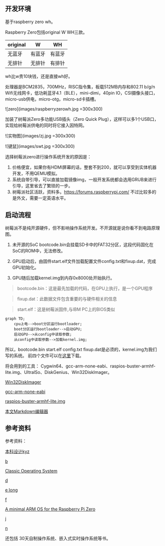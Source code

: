 ## 开发环境
基于raspberry zero wh。

Raspberry Zero包括original W WH三款。

|original|  W  |  WH  |
|  ----  | ---- |----|
| 无蓝牙  | 有蓝牙 |有蓝牙|
| 无排针  | 无排针 |有排针|

wh比w贵10块钱，还是直接wh好。

处理器是BCM2835，700MHz，RISC指令集，板载512MB内存和802.11 b/g/n Wifi无线网卡，低功耗蓝牙4.1（BLE），mini-dimi，40pin IO，CSI摄像头接口，micro-usb供电，micro-otg，micro-sd卡插槽。


![zero](images/raspberryzerowh.jpg =300x300)

加装了树莓派Zero多功能USB插头（Zero Quick Plug），这样可以多1个USB口，实现给树莓派供电的同时将它接入因特网。

![实物图](images/zj.jpg =300x300)

![键鼠](images/swt.jpg =300x300)

选择树莓派zero进行操作系统开发的原因是：

1. 价格便宜，如果你有HDMI屏幕的话，整套不到200，就可以享受到实体机器开发，不用QEMU模拟。
2. 系统自带引导，可以直接加载镜像img，一般开发系统都会选用GRUB来进行引导，这里省去了繁琐的一步。
3. 树莓派社区活跃，资料多。https://forums.raspberrypi.com/ 不过比较多的是外文，需要一定英语水平。

## 启动流程

树莓派不是纯开源硬件，但不影响操作系统开发。不开源就是说你看不到电路原理图。

1. 未开源的SoC bootcode.bin会挂载SD卡中的FAT32分区，这段代码固化在SoC的ROM中，无法修改。

2. GPU启动后，由固件start.elf文件加载配置文件config.txt和fixup.dat，完成GPU初始化。

3. GPU随后加载kernel.img到内存0x8000处开始执行。


> bootcode.bin：这是最先加载的代码，在GPU上执行，是一个GPU程序

> fixup.dat：此数据文件包含重要的与硬件相关的信息

> start.elf：这是树莓派固件,与IBM PC上的BIOS类似

~~~mermaid
graph TD;
	cpu上电-->boot分区运行bootloader;
	boot分区运行bootloader-->启动GPU;
	启动GPU-->从config中读取参数;
	从config中读取参数-->加载kernel.img;	
~~~

所以，bootcode.bin start.elf config.txt fixup.dat是必须的，kernel.img为我们写的系统。
前四个文件可以在[这里](https://github.com/raspberrypi/firmware/tree/master/boot)下载。

将会用到的工具：
Cygwin64、gcc-arm-none-eabi、raspios-buster-armhf-lite.img、UltralSo、DiskGenius、Win32DiskImager。

[Win32DiskImager](https://sourceforge.net/projects/win32diskimager/)
	
[gcc-arm-none-eabi](https://launchpadlibrarian.net/177524958/gcc-arm-none-eabi-4_8-2014q2-20140609-win32.exe)
	
[raspios-buster-armhf-lite.img](https://downloads.raspberrypi.org/raspios_lite_armhf/images/raspios_lite_armhf-2020-08-24/2020-08-20-raspios-buster-armhf-lite.zip)

[本文Markdown编辑器](https://github.com/cloose/CuteMarkEd)
## 参考资料
参考资料：

[本科设计kyz](https://github.com/kangyuzhe666/Raspberry-operate-system-DIY)

[b](https://github.com/s-matyukevich/raspberry-pi-os)

[Classic Operating System](https://github.com/cpl/classic.kernel)

[d](https://jsandler18.github.io/)
	
[e long ](https://github.com/dwelch67/raspberrypi-zero)
	
[f](https://wiki.osdev.org/ARM_RaspberryPi_Tutorial_C)
	
[A minimal ARM OS for the Raspberry Pi Zero](https://github.com/UphillD/ARMadillo)

[j](https://www.cl.cam.ac.uk/projects/raspberrypi/tutorials/os/index.html)

[n](https://github.com/BrianSidebotham/arm-tutorial-rpi)

还包括 30天自制操作系统、嵌入式实时操作系统等书。